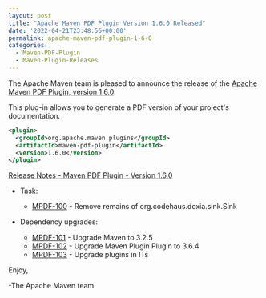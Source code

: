 ```yaml
---
layout: post
title: "Apache Maven PDF Plugin Version 1.6.0 Released"
date: '2022-04-21T23:48:56+00:00'
permalink: apache-maven-pdf-plugin-1-6-0
categories:
  - Maven-PDF-Plugin
  - Maven-Plugin-Releases
---
```

The Apache Maven team is pleased to announce the release of the
[Apache Maven PDF Plugin, version 1.6.0](https://maven.apache.org/plugins/maven-pdf-plugin/).

This plug-in allows you to generate a PDF version of your project's
documentation.

```xml
<plugin>
  <groupId>org.apache.maven.plugins</groupId>
  <artifactId>maven-pdf-plugin</artifactId>
  <version>1.6.0</version>
</plugin>
```

[Release Notes - Maven PDF Plugin - Version 1.6.0](https://issues.apache.org/jira/secure/ReleaseNote.jspa?version=12351601&styleName=Text&projectId=12317620)

* Task:

    * [MPDF-100](https://issues.apache.org/jira/browse/MPDF-100) - Remove remains of org.codehaus.doxia.sink.Sink

* Dependency upgrades:

    * [MPDF-101](https://issues.apache.org/jira/browse/MPDF-101) - Upgrade Maven to 3.2.5
    * [MPDF-102](https://issues.apache.org/jira/browse/MPDF-102) - Upgrade Maven Plugin Plugin to 3.6.4
    * [MPDF-103](https://issues.apache.org/jira/browse/MPDF-103) - Upgrade plugins in ITs

Enjoy,

-The Apache Maven team
